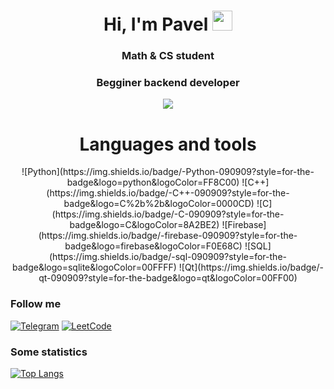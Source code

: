 <h1 align="center">Hi, I'm Pavel 
    <img src="https://github.com/blackcater/blackcater/raw/main/images/Hi.gif" height="32"/>
</h1>
<h3 align="center">Math & CS student</h3>
<h3 align="center"> Begginer backend developer</h3>

<div align="center">
    <img src="https://i.giphy.com/media/v1.Y2lkPTc5MGI3NjExc2s3cjZ1YndhOHkyZWtoaWIwbmM1ejlzZDc3bWF1cDVhN2kyc2dxayZlcD12MV9pbnRlcm5hbF9naWZfYnlfaWQmY3Q9Zw/6CMWn0pl3y96h2iJrY/giphy.gif" />
</div>

<div align="center">
    <h1>Languages and tools</h1>
    ![Python](https://img.shields.io/badge/-Python-090909?style=for-the-badge&logo=python&logoColor=FF8C00)
    ![C++](https://img.shields.io/badge/-C++-090909?style=for-the-badge&logo=C%2b%2b&logoColor=0000CD)
    ![C](https://img.shields.io/badge/-C-090909?style=for-the-badge&logo=C&logoColor=8A2BE2)
    ![Firebase](https://img.shields.io/badge/-firebase-090909?style=for-the-badge&logo=firebase&logoColor=F0E68C)
    ![SQL](https://img.shields.io/badge/-sql-090909?style=for-the-badge&logo=sqlite&logoColor=00FFFF)
    ![Qt](https://img.shields.io/badge/-qt-090909?style=for-the-badge&logo=qt&logoColor=00FF00)
</div>


### Follow me
[![Telegram](https://img.shields.io/badge/-telegram-090909?style=for-the-badge&logo=telegram)](https://t.me/Nep_pasha/)
[![LeetCode](https://img.shields.io/badge/-leetcode-090909?style=for-the-badge&logo=leetcode)](https://leetcode.com/u/GNU_nan0_machine_s0n/)


### Some statistics
[![Top Langs](https://github-readme-stats.vercel.app/api/top-langs/?username=nepavellab)](https://github.com/anuraghazra/github-readme-stats)
